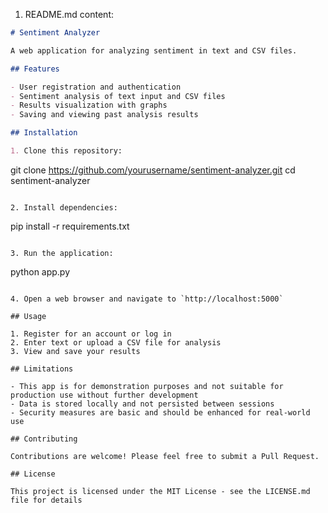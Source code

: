 
1. README.md content:

```markdown
# Sentiment Analyzer

A web application for analyzing sentiment in text and CSV files.

## Features

- User registration and authentication
- Sentiment analysis of text input and CSV files
- Results visualization with graphs
- Saving and viewing past analysis results

## Installation

1. Clone this repository:
   ```
   git clone https://github.com/yourusername/sentiment-analyzer.git
   cd sentiment-analyzer
   ```

2. Install dependencies:
   ```
   pip install -r requirements.txt
   ```

3. Run the application:
   ```
   python app.py
   ```

4. Open a web browser and navigate to `http://localhost:5000`

## Usage

1. Register for an account or log in
2. Enter text or upload a CSV file for analysis
3. View and save your results

## Limitations

- This app is for demonstration purposes and not suitable for production use without further development
- Data is stored locally and not persisted between sessions
- Security measures are basic and should be enhanced for real-world use

## Contributing

Contributions are welcome! Please feel free to submit a Pull Request.

## License

This project is licensed under the MIT License - see the LICENSE.md file for details
```
